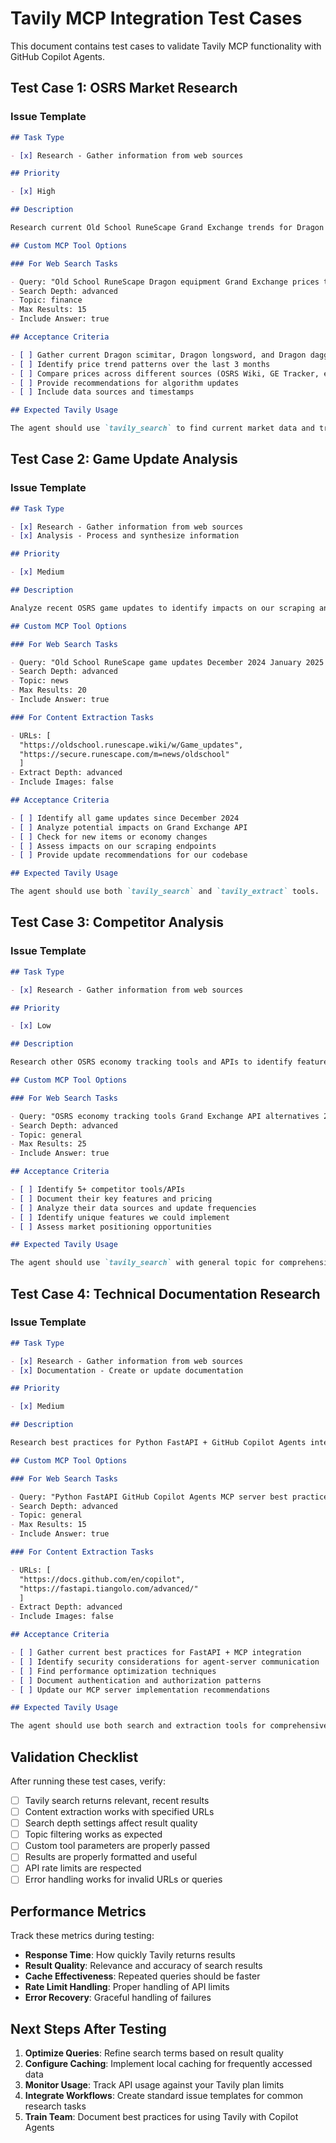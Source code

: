 # Tavily MCP Integration Test Cases

This document contains test cases to validate Tavily MCP functionality with GitHub Copilot Agents.

## Test Case 1: OSRS Market Research

### Issue Template

```markdown
## Task Type

- [x] Research - Gather information from web sources

## Priority

- [x] High

## Description

Research current Old School RuneScape Grand Exchange trends for Dragon equipment to update our item pricing algorithm.

## Custom MCP Tool Options

### For Web Search Tasks

- Query: "Old School RuneScape Dragon equipment Grand Exchange prices trends 2025"
- Search Depth: advanced
- Topic: finance
- Max Results: 15
- Include Answer: true

## Acceptance Criteria

- [ ] Gather current Dragon scimitar, Dragon longsword, and Dragon dagger prices
- [ ] Identify price trend patterns over the last 3 months
- [ ] Compare prices across different sources (OSRS Wiki, GE Tracker, etc.)
- [ ] Provide recommendations for algorithm updates
- [ ] Include data sources and timestamps

## Expected Tavily Usage

The agent should use `tavily_search` to find current market data and trends.
```

## Test Case 2: Game Update Analysis

### Issue Template

```markdown
## Task Type

- [x] Research - Gather information from web sources
- [x] Analysis - Process and synthesize information

## Priority

- [x] Medium

## Description

Analyze recent OSRS game updates to identify impacts on our scraping and data collection systems.

## Custom MCP Tool Options

### For Web Search Tasks

- Query: "Old School RuneScape game updates December 2024 January 2025 API changes"
- Search Depth: advanced
- Topic: news
- Max Results: 20
- Include Answer: true

### For Content Extraction Tasks

- URLs: [
  "https://oldschool.runescape.wiki/w/Game_updates",
  "https://secure.runescape.com/m=news/oldschool"
  ]
- Extract Depth: advanced
- Include Images: false

## Acceptance Criteria

- [ ] Identify all game updates since December 2024
- [ ] Analyze potential impacts on Grand Exchange API
- [ ] Check for new items or economy changes
- [ ] Assess impacts on our scraping endpoints
- [ ] Provide update recommendations for our codebase

## Expected Tavily Usage

The agent should use both `tavily_search` and `tavily_extract` tools.
```

## Test Case 3: Competitor Analysis

### Issue Template

```markdown
## Task Type

- [x] Research - Gather information from web sources

## Priority

- [x] Low

## Description

Research other OSRS economy tracking tools and APIs to identify feature gaps and opportunities.

## Custom MCP Tool Options

### For Web Search Tasks

- Query: "OSRS economy tracking tools Grand Exchange API alternatives 2025"
- Search Depth: advanced
- Topic: general
- Max Results: 25
- Include Answer: true

## Acceptance Criteria

- [ ] Identify 5+ competitor tools/APIs
- [ ] Document their key features and pricing
- [ ] Analyze their data sources and update frequencies
- [ ] Identify unique features we could implement
- [ ] Assess market positioning opportunities

## Expected Tavily Usage

The agent should use `tavily_search` with general topic for comprehensive results.
```

## Test Case 4: Technical Documentation Research

### Issue Template

```markdown
## Task Type

- [x] Research - Gather information from web sources
- [x] Documentation - Create or update documentation

## Priority

- [x] Medium

## Description

Research best practices for Python FastAPI + GitHub Copilot Agents integration to improve our MCP server architecture.

## Custom MCP Tool Options

### For Web Search Tasks

- Query: "Python FastAPI GitHub Copilot Agents MCP server best practices 2025"
- Search Depth: advanced
- Topic: general
- Max Results: 15
- Include Answer: true

### For Content Extraction Tasks

- URLs: [
  "https://docs.github.com/en/copilot",
  "https://fastapi.tiangolo.com/advanced/"
  ]
- Extract Depth: advanced
- Include Images: false

## Acceptance Criteria

- [ ] Gather current best practices for FastAPI + MCP integration
- [ ] Identify security considerations for agent-server communication
- [ ] Find performance optimization techniques
- [ ] Document authentication and authorization patterns
- [ ] Update our MCP server implementation recommendations

## Expected Tavily Usage

The agent should use both search and extraction tools for comprehensive research.
```

## Validation Checklist

After running these test cases, verify:

- [ ] Tavily search returns relevant, recent results
- [ ] Content extraction works with specified URLs
- [ ] Search depth settings affect result quality
- [ ] Topic filtering works as expected
- [ ] Custom tool parameters are properly passed
- [ ] Results are properly formatted and useful
- [ ] API rate limits are respected
- [ ] Error handling works for invalid URLs or queries

## Performance Metrics

Track these metrics during testing:

- **Response Time**: How quickly Tavily returns results
- **Result Quality**: Relevance and accuracy of search results
- **Cache Effectiveness**: Repeated queries should be faster
- **Rate Limit Handling**: Proper handling of API limits
- **Error Recovery**: Graceful handling of failures

## Next Steps After Testing

1. **Optimize Queries**: Refine search terms based on result quality
2. **Configure Caching**: Implement local caching for frequently accessed data
3. **Monitor Usage**: Track API usage against your Tavily plan limits
4. **Integrate Workflows**: Create standard issue templates for common research tasks
5. **Train Team**: Document best practices for using Tavily with Copilot Agents
